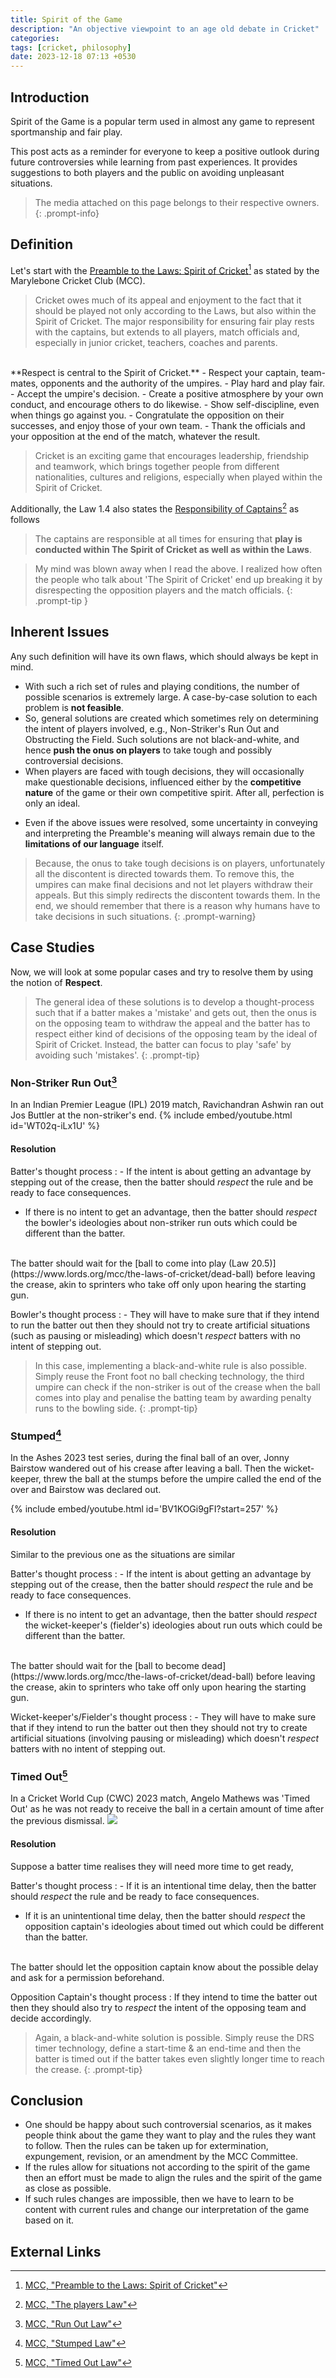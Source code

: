 ```yaml
---
title: Spirit of the Game
description: "An objective viewpoint to an age old debate in Cricket"
categories:
tags: [cricket, philosophy]
date: 2023-12-18 07:13 +0530
---
```

## Introduction
Spirit of the Game is a popular term used in almost any game to represent sportmanship and fair play.
<!-- The purpose of this post is to analyse the available information on some curious cases in the game of Cricket and provide suggestions to the players to avoid such situations. -->
This post acts as a reminder for everyone to keep a positive outlook during future controversies while learning from past experiences. It provides suggestions to both players and the public on avoiding unpleasant situations.
<!-- The purpose of this post is to analyse the available information on some curious cases in the game of Cricket and make rational observations based on it. -->
<!-- Let me make few things clear before we start, the purpose of this post is to analyse -->

> The media attached on this page belongs to their respective owners.
{: .prompt-info}
## Definition
Let's start with the [Preamble to the Laws: Spirit of Cricket](https://www.lords.org/mcc/the-laws-of-cricket/preamble-to-the-laws-spirit-of-cricket)[^MCCpreamble] as stated by the Marylebone Cricket Club (MCC).
> Cricket owes much of its appeal and enjoyment to the fact that it should be played not only according to the Laws, but also within the Spirit of Cricket.  The major responsibility for ensuring fair play rests with the captains, but extends to all players, match officials and, especially in junior cricket, teachers, coaches and parents.
<br>
**Respect is central to the Spirit of Cricket.**
- Respect your captain, team-mates, opponents and the authority of the umpires.
- Play hard and play fair.
- Accept the umpire's decision.
- Create a positive atmosphere by your own conduct, and encourage others to do likewise.
- Show self-discipline, even when things go against you.
- Congratulate the opposition on their successes, and enjoy those of your own team.
- Thank the officials and your opposition at the end of the match, whatever the result.

> Cricket is an exciting game that encourages leadership, friendship and teamwork, which brings together people from different nationalities, cultures and religions, especially when played within the Spirit of Cricket.

Additionally, the Law 1.4 also states the [Responsibility of Captains](https://www.lords.org/mcc/the-laws-of-cricket/the-players)[^MCCplayers] as follows
> The captains are responsible at all times for ensuring that **play is conducted within The Spirit of Cricket as well as within the Laws**.

> My mind was blown away when I read the above. I realized how often the people who talk about 'The Spirit of Cricket' end up breaking it by disrespecting the opposition players and the match officials.
{: .prompt-tip }
<!-- Of course, , we can only hope the difference is insignificant. -->
<!-- let's move forward with what we have. -->
## Inherent Issues
Any such definition will have its own flaws, which should always be kept in mind.
<!-- few points before moving forward -->
- With such a rich set of rules and playing conditions, the number of possible scenarios is extremely large. A case-by-case solution to each problem is **not feasible**.
- So, general solutions are created which sometimes rely on determining the intent of players involved, e.g., Non-Striker's Run Out and Obstructing the Field. Such solutions are not black-and-white, and hence **push the onus on players** to take tough and possibly controversial decisions.
- When players are faced with tough decisions, they will occasionally make questionable decisions, influenced either by the **competitive nature** of the game or their own competitive spirit. After all, perfection is only an ideal.
<!-- - If players take tough decisions, they will sometimes take questionable decisions either by the competitive nature of the game or themselves. -->
- Even if the above issues were resolved, some uncertainty in conveying and interpreting the Preamble's meaning will always remain due to the **limitations of our language** itself.

> Because, the onus to take tough decisions is on players, unfortunately all the discontent is directed towards them. To remove this, the umpires can make final decisions and not let players withdraw their appeals. But this simply redirects the discontent towards them. In the end, we should remember that there is a reason why humans have to take decisions in such situations.
{: .prompt-warning}

## Case Studies
<!-- Let's start with some controversial run outs -->
Now, we will look at some popular cases and try to resolve them by using the notion of **Respect**. 
> The general idea of these solutions is to develop a thought-process such that if a batter makes a 'mistake' and gets out, then the onus is on the opposing team to withdraw the appeal and the batter has to respect either kind of decisions of the opposing team by the ideal of Spirit of Cricket. Instead, the batter can focus to play 'safe' by avoiding such 'mistakes'.
{: .prompt-tip}
<!-- ### Run Outs -->
### Non-Striker Run Out[^MCCrunout]
In an Indian Premier League (IPL) 2019 match, Ravichandran Ashwin ran out Jos Buttler at the non-striker's end.
{% include embed/youtube.html id='WT02q-iLx1U' %}
<!-- Ash {% include embed/youtube.html id='K8BPWlyfBmI' %} -->
#### Resolution
<!-- Both the situations are similar, so they also have similar solutions. -->

Batter's thought process
: - If the intent is about getting an advantage by stepping out of the crease, then the batter should _respect_ the rule and be ready to face consequences.
- If there is no intent to get an advantage, then the batter should _respect_ the bowler's ideologies about non-striker run outs which could be different than the batter.
<br>
The batter should wait for the [ball to come into play (Law 20.5)](https://www.lords.org/mcc/the-laws-of-cricket/dead-ball) before leaving the crease, akin to sprinters who take off only upon hearing the starting gun.
<!-- The batter should make certain they remain in place until the ball (has left the bowler's hand) is dead, akin to sprinters who take off only upon hearing the starting gun. -->

Bowler's thought process
: - They will have to make sure that if they intend to run the batter out then they should not try to create artificial situations (such as pausing or misleading) which doesn't _respect_ batters with no intent of stepping out.

> In this case, implementing a black-and-white rule is also possible. Simply reuse the Front foot no ball checking technology, the third umpire can check if the non-striker is out of the crease when the ball comes into play and penalise the batting team by awarding penalty runs to the bowling side.
{: .prompt-tip}
### Stumped[^MCCstumped]
In the Ashes 2023 test series, during the final ball of an over, Jonny Bairstow wandered out of his crease after leaving a ball. Then the wicket-keeper, threw the ball at the stumps before the umpire called the end of the over and Bairstow was declared out.

{% include embed/youtube.html id='BV1KOGi9gFI?start=257' %}
<!-- {% include embed/youtube.html id='UgkxKi8ypIZV_Y-IXkQI-S6GSn0ABqh3sXAS?si=QcSiceeFyWF2KuF_' %} -->
#### Resolution
Similar to the previous one as the situations are similar

Batter's thought process
: - If the intent is about getting an advantage by stepping out of the crease, then the batter should _respect_ the rule and be ready to face consequences.
- If there is no intent to get an advantage, then the batter should _respect_ the wicket-keeper's (fielder's) ideologies about run outs which could be different than the batter.
<br>
The batter should wait for the [ball to become dead](https://www.lords.org/mcc/the-laws-of-cricket/dead-ball) before leaving the crease, akin to sprinters who take off only upon hearing the starting gun.

Wicket-keeper's/Fielder's thought process
: - They will have to make sure that if they intend to run the batter out then they should not try to create artificial situations (involving pausing or misleading) which doesn't _respect_ batters with no intent of stepping out.

### Timed Out[^MCCtimedout]
In a Cricket World Cup (CWC) 2023 match, Angelo Mathews was 'Timed Out' as he was not ready to receive the ball in a certain amount of time after the previous dismissal.
![](https://th-i.thgim.com/public/incoming/us4hhk/article67507063.ece/alternates/FREE_1200/20231106328L.jpg)

#### Resolution
Suppose a batter time realises they will need more time to get ready,

Batter's thought process
: - If it is an intentional time delay, then the batter should _respect_ the rule and be ready to face consequences.
- If it is an unintentional time delay, then the batter should _respect_ the opposition captain's ideologies about timed out which could be different than the batter.
<br>
The batter should let the opposition captain know about the possible delay and ask for a permission beforehand.

Opposition Captain's thought process
: If they intend to time the batter out then they should also try to _respect_ the intent of the opposing team and decide accordingly.

> Again, a black-and-white solution is possible. Simply reuse the DRS timer technology, define a start-time & an end-time and then the batter is timed out if the batter takes even slightly longer time to reach the crease.
{: .prompt-tip}

## Conclusion
- One should be happy about such controversial scenarios, as it makes people think about the game they want to play and the rules they want to follow. Then the rules can be taken up for extermination, expungement, revision, or an amendment by the MCC Committee.
- If the rules allow for situations not according to the spirit of the game then an effort must be made to align the rules and the spirit of the game as close as possible.
- If such rules changes are impossible, then we have to learn to be content with current rules and change our interpretation of the game based on it.


## External Links
[^MCCpreamble]: [MCC, "Preamble to the Laws: Spirit of Cricket"](https://www.lords.org/mcc/the-laws-of-cricket/preamble-to-the-laws-spirit-of-cricket)
[^MCCplayers]: [MCC, "The players Law"](https://www.lords.org/mcc/the-laws-of-cricket/the-players)
[^MCCrunout]: [MCC, "Run Out Law"](https://www.lords.org/mcc/the-laws-of-cricket/run-out)
[^MCCstumped]: [MCC, "Stumped Law"](https://www.lords.org/mcc/the-laws-of-cricket/stumped)
[^MCCtimedout]: [MCC, "Timed Out Law"](https://www.lords.org/mcc/the-laws-of-cricket/timed-out)
